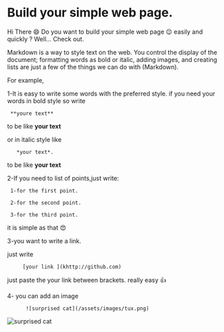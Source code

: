 # Build your simple web page.


Hi There :smile:
Do you want to build your simple web page :wink: easily and quickly ?
Well... Check out.

Markdown is a way to style text on the web. You control the display of the document; formatting words as bold or italic, adding images, and creating lists are just a few of the things we can do with (Markdown).

For example,

1-It is easy to write some words with the preferred style.
if you need your words in bold style so write 

     **youre text**
 to be like **your text**    

or in italic style like     
       
       *your text*.
       
 to be like **your text**  

2-If you need to list of points,just write:

     1-for the first point.
     
     2-for the second point.
     
     3-for the third point.
     
     
it is simple as that :heart_eyes:
     
3-you want to write a link.

just write 

         [your link ](khttp://github.com) 

just paste the your link between brackets. really easy :thumbsup: 

4- you can add an image 

          ![surprised cat](/assets/images/tux.png)
          

![surprised cat](https://static.toiimg.com/photo/msid-67586673/67586673.jpg?3918697)

     
     



